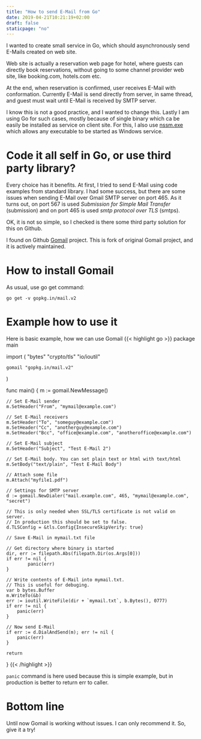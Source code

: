 ```yaml
---
title: "How to send E-Mail from Go"
date: 2019-04-21T10:21:19+02:00
draft: false
staticpage: "no"
---
```

I wanted to create small service in Go, which should asynchronously send E-Mails created on web site.

<!--more-->

Web site is actually a reservation web page for hotel, where guests can directly book reservations, without going to some channel provider web site, like booking.com, hotels.com etc.

At the end, when reservation is confirmed, user receives E-Mail with conformation. Currently E-Mail is send directly from server, in same thread, and guest must wait until E-Mail is received by SMTP server.

I know this is not a good practice, and I wanted to change this. Lastly I am using Go for such cases, mostly because of single binary which ca be easily be installed as service on client site. For this, I also use [nssm.exe](https://nssm.cc/) which allows any executable to be started as Windows service.

# Code it all self in Go, or use third party library?

Every choice has it benefits. At first, I tried to send E-Mail using code examples from standard library. I had some success, but there are some issues when sending E-Mail over Gmail SMTP server on port 465. As it turns out, on port 567 is used *Submission for Simple Mail Transfer* (submission) and on port 465 is used *smtp protocol over TLS* (smtps).

OK, it is not so simple, so I checked is there some third party solution for this on Github.

I found on Github [Gomail](https://github.com/go-mail/mail) project. This is fork of original Gomail project, and it is actively maintained.

# How to install Gomail

As usual, use go get command:
```golang
go get -v gopkg.in/mail.v2
```

# Example how to use it

Here is basic example, how we can use Gomail
{{< highlight go >}}
package main

import (
	"bytes"
	"crypto/tls"
	"io/ioutil"

	gomail "gopkg.in/mail.v2"
)

func main() {
    m := gomail.NewMessage()
    
    // Set E-Mail sender
    m.SetHeader("From", "mymail@example.com")
    
    // Set E-Mail receivers
    m.SetHeader("To", "someguy@example.com")
    m.SetHeader("Cc", "anotherguy@example.com")
    m.SetHeader("Bcc", "office@example.com", "anotheroffice@example.com")
    
    // Set E-Mail subject
    m.SetHeader("Subject", "Test E-Mail 2")
    
    // Set E-Mail body. You can set plain text or html with text/html
    m.SetBody("text/plain", "Test E-Mail Body")
    
    // Attach some file
    m.Attach("myfile1.pdf")

    // Settings for SMTP server
    d := gomail.NewDialer("mail.example.com", 465, "mymail@example.com", "secret")
    
    // This is only needed when SSL/TLS certificate is not valid on server.
    // In production this should be set to false.
    d.TLSConfig = &tls.Config{InsecureSkipVerify: true}

    // Save E-Mail in mymail.txt file

    // Get directory where binary is started
    dir, err := filepath.Abs(filepath.Dir(os.Args[0]))
    if err != nil {
            panic(err)
    }

    // Write contents of E-Mail into mymail.txt.
    // This is useful for debuging.
    var b bytes.Buffer
    m.WriteTo(&b)
    err := ioutil.WriteFile(dir + `mymail.txt`, b.Bytes(), 0777)
    if err != nil {
        panic(err)
    }

    // Now send E-Mail
    if err := d.DialAndSend(m); err != nil {
        panic(err)
    }

    return
}
{{< /highlight >}}

`panic` command is here used because this is simple example, but in production is better to return err to caller.


# Bottom line

Until now Gomail is working without issues. I can only recommend it.
So, give it a try!